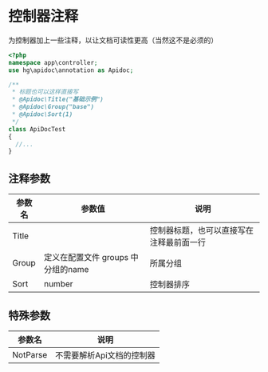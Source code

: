 # 控制器注释

为控制器加上一些注释，以让文档可读性更高（当然这不是必须的）
```php
<?php
namespace app\controller;
use hg\apidoc\annotation as Apidoc;

/**
 * 标题也可以这样直接写
 * @Apidoc\Title("基础示例")
 * @Apidoc\Group("base")
 * @Apidoc\Sort(1)
 */
class ApiDocTest
{
  //...    
}
```

## 注释参数

|参数名|参数值|说明|
|-|-|-|
|Title| |	控制器标题，也可以直接写在注释最前面一行 |	
|Group| 定义在配置文件 groups 中分组的name	|所属分组 |	
|Sort| number | 控制器排序|


## 特殊参数

|参数名|说明|
|-|-|	
|NotParse| 不需要解析Api文档的控制器 |	
